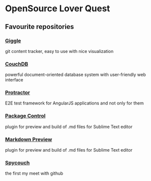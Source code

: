 OpenSource Lover Quest
======================

Favourite repositories
----------------------

### [Giggle](https://github.com/hasselmm/giggle)
git content tracker, easy to use with nice visualization

### [CouchDB](https://github.com/apache/couchdb)
powerful document-oriented database system with user-friendly web interface

### [Protractor](https://github.com/angular/protractor)
E2E test framework for AngularJS applications and not only for them

### [Package Control](https://github.com/wbond/package_control)
plugin for preview and build of .md files for Sublime Text editor

### [Markdown Preview](https://github.com/revolunet/sublimetext-markdown-preview)
plugin for preview and build of .md files for Sublime Text editor

### [Spycouch](https://github.com/cernyjan/repository/tree/master/spycouch)
the first my meet with github
